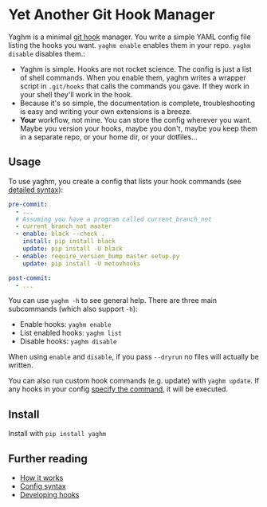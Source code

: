 # Yet Another Git Hook Manager
Yaghm is a minimal [git hook](https://git-scm.com/book/en/v2/Customizing-Git-Git-Hooks) manager. You write a simple YAML config file listing the hooks you want. `yaghm enable` enables them in your repo. `yaghm disable` disables them.:

* Yaghm is simple. Hooks are not rocket science. The config is just a list of shell commands. When you enable them, yaghm writes a wrapper script in `.git/hooks` that calls the commands you gave. If they work in your shell they'll work in the hook.
* Because it's so simple, the documentation is complete, troubleshooting is easy and writing your own extensions is a breeze.
* **Your** workflow, not mine. You can store the config wherever you want. Maybe you version your hooks, maybe you don't, maybe you keep them in a separate repo, or your home dir, or your dotfiles...

## Usage
To use yaghm, you create a config that lists your hook commands (see [detailed syntax](config.md)):

```yaml
pre-commit:
  - ...
  # Assuming you have a program called current_branch_not
  - current_branch_not master 
  - enable: black --check .
    install: pip install black
    update: pip install -U black
  - enable: require_version_bump master setup.py
    update: pip install -U metovhooks

post-commit:
  - ...
```

You can use `yaghm -h` to see general help. There are three main subcommands (which also support `-h`): 

* Enable hooks: `yaghm enable`
* List enabled hooks: `yaghm list`
* Disable hooks: `yaghm disable`

When using `enable` and `disable`, if you pass `--dryrun` no files will actually be written.

You can also run custom hook commands (e.g. update) with `yaghm update`. If any hooks in your config [specify the command](doc/config.md), it will be executed.

## Install
Install with `pip install yaghm`

## Further reading

* [How it works](doc/technical.md)
* [Config syntax](doc/config.md)
* [Developing hooks](doc/custom-hooks.md)
